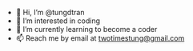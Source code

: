 - 👋 Hi, I’m @tungdtran
- 👀 I’m interested in coding
- 🌱 I’m currently learning to become a coder
- 📫 Reach me by email at twotimestung@gmail.com

<!---
tungdtran/tungdtran is a ✨ special ✨ repository because its `README.md` (this file) appears on your GitHub profile.
You can click the Preview link to take a look at your changes.
--->
